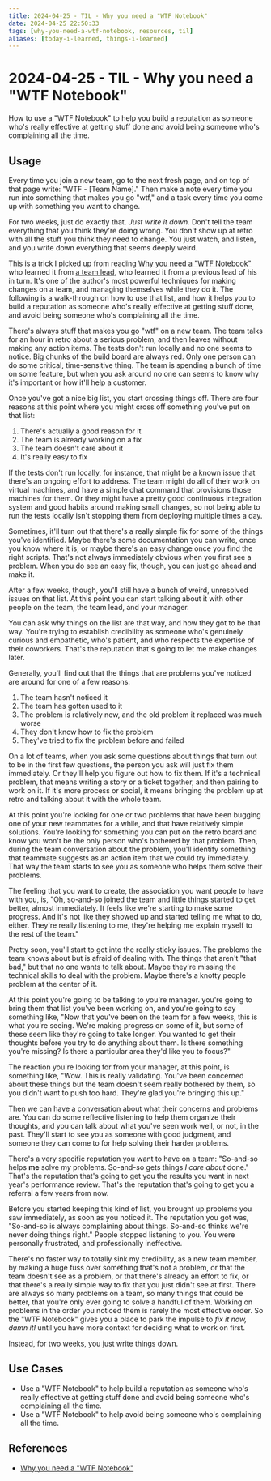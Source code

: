 ```yaml
---
title: 2024-04-25 - TIL - Why you need a "WTF Notebook"
date: 2024-04-25 22:50:33
tags: [why-you-need-a-wtf-notebook, resources, til]
aliases: [today-i-learned, things-i-learned]
---
```



# 2024-04-25 - TIL - Why you need a "WTF Notebook"

How to use a "WTF Notebook" to help you build a reputation as someone who's really effective at getting stuff done and avoid being someone who's complaining all the time.


## Usage

Every time you join a new team, go to the next fresh page, and on top of that page write: "WTF - [Team Name]." Then make a note every time you run into something that makes you go "wtf," and a task every time you come up with something you want to change.

For two weeks, just do exactly that. *Just write it down.* Don't tell the team everything that you think they're doing wrong. You don't show up at retro with all the stuff you think they need to change. You just watch, and listen, and you write down everything that seems deeply weird.

This is a trick I picked up from reading [Why you need a "WTF Notebook"](https://www.simplermachines.com/why-you-need-a-wtf-notebook/) who learned it from [a team lead](https://www.linkedin.com/in/aramprice?ref=simplermachines.com), who learned it from a previous lead of his in turn. It's one of the author's most powerful techniques for making changes on a team, and managing themselves while they do it. The following is a walk-through on how to use that list, and how it helps you to build a reputation as someone who's really effective at getting stuff done, and avoid being someone who's complaining all the time.

There's always stuff that makes you go "wtf" on a new team. The team talks for an hour in retro about a serious problem, and then leaves without making any action items. The tests don't run locally and no one seems to notice. Big chunks of the build board are always red. Only one person can do some critical, time-sensitive thing. The team is spending a bunch of time on some feature, but when you ask around no one can seems to know why it's important or how it'll help a customer.


Once you've got a nice big list, you start crossing things off. There are four reasons at this point where you might cross off something you've put on that list:

1.  There's actually a good reason for it
2.  The team is already working on a fix
3.  The team doesn't care about it
4.  It's really easy to fix


If the tests don't run locally, for instance, that might be a known issue that there's an ongoing effort to address. The team might do all of their work on virtual machines, and have a simple chat command that provisions those machines for them. Or they might have a pretty good continuous integration system and good habits around making small changes, so not being able to run the tests locally isn't stopping them from deploying multiple times a day.

Sometimes, it'll turn out that there's a really simple fix for some of the things you've identified. Maybe there's some documentation you can write, once you know where it is, or maybe there's an easy change once you find the right scripts. That's not always immediately obvious when you first see a problem. When you do see an easy fix, though, you can just go ahead and make it.

After a few weeks, though, you'll still have a bunch of weird, unresolved issues on that list. At this point you can start talking about it with other people on the team, the team lead, and your manager.

You can ask why things on the list are that way, and how they got to be that way. You're trying to establish credibility as someone who's genuinely curious and empathetic, who's patient, and who respects the expertise of their coworkers. That's the reputation that's going to let me make changes later.


Generally, you'll find out that the things that are problems you've noticed are around for one of a few reasons:

1.  The team hasn't noticed it
2.  The team has gotten used to it
3.  The problem is relatively new, and the old problem it replaced was much worse
4.  They don't know how to fix the problem
5.  They've tried to fix the problem before and failed


On a lot of teams, when you ask some questions about things that turn out to be in the first few questions, the person you ask will just fix them immediately. Or they'll help you figure out how to fix them. If it's a technical problem, that means writing a story or a ticket together, and then pairing to work on it. If it's more process or social, it means bringing the problem up at retro and talking about it with the whole team.

At this point you're looking for one or two problems that have been bugging one of your new teammates for a while, and that have relatively simple solutions. You're looking for something you can put on the retro board and know you won't be the only person who's bothered by that problem. Then, during the team conversation about the problem, you'll identify something that teammate suggests as an action item that we could try immediately. That way the team starts to see you as someone who helps them solve their problems.

The feeling that you want to create, the association you want people to have with you, is, "Oh, so-and-so joined the team and little things started to get better, almost immediately. It feels like we're starting to make some progress. And it's not like they showed up and started telling me what to do, either. They're really listening to me, they're helping me explain myself to the rest of the team."

Pretty soon, you'll start to get into the really sticky issues. The problems the team knows about but is afraid of dealing with. The things that aren't "that bad," but that no one wants to talk about. Maybe they're missing the technical skills to deal with the problem. Maybe there's a knotty people problem at the center of it.

At this point you're going to be talking to you're manager. you're going to bring them that list you've been working on, and you're going to say something like, "Now that you've been on the team for a few weeks, this is what you're seeing. We're making progress on some of it, but some of these seem like they're going to take longer. You wanted to get their thoughts before you try to do anything about them. Is there something you're missing? Is there a particular area they'd like you to focus?"

The reaction you're looking for from your manager, at this point, is something like, "Wow. This is really validating. You've been concerned about these things but the team doesn't seem really bothered by them, so you didn't want to push too hard. They're glad you're bringing this up."

Then we can have a conversation about what their concerns and problems are. You can do some reflective listening to help them organize their thoughts, and you can talk about what you've seen work well, or not, in the past. They'll start to see you as someone with good judgment, and someone they can come to for help solving their harder problems.

There's a very specific reputation you want to have on a team: "So-and-so helps **me** solve *my* problems. So-and-so gets things *I care about* done." That's the reputation that's going to get you the results you want in next year's performance review. That's the reputation that's going to get you a referral a few years from now.

Before you started keeping this kind of list, you brought up problems you saw immediately, as soon as you noticed it. The reputation you got was, "So-and-so is always complaining about things. So-and-so thinks we're never doing things right." People stopped listening to you. You were personally frustrated, and professionally ineffective.

There's no faster way to totally sink my credibility, as a new team member, by making a huge fuss over something that's not a problem, or that the team doesn't see as a problem, or that there's already an effort to fix, or that there's a really simple way to fix that you just didn't see at first. There are always so many problems on a team, so many things that could be better, that you're only ever going to solve a handful of them. Working on problems in the order you noticed them is rarely the most effective order. So the "WTF Notebook" gives you a place to park the impulse to *fix it now, damn it!* until you have more context for deciding what to work on first.

Instead, for two weeks, you just write things down.


## Use Cases

- Use a "WTF Notebook" to help build a reputation as someone who's really effective at getting stuff done and avoid being someone who's complaining all the time.
- Use a "WTF Notebook" to help avoid being someone who's complaining all the time.


## References

- [Why you need a "WTF Notebook"](https://www.simplermachines.com/why-you-need-a-wtf-notebook/)


